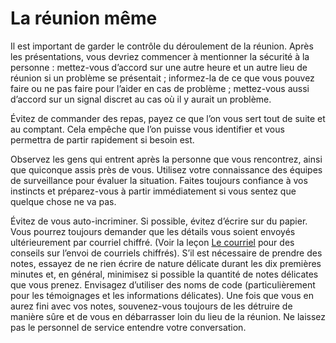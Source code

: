 [Title]: # (La réunion même)
[Order]: # (4)

# La réunion même

Il est important de garder le contrôle du déroulement de la réunion. Après les présentations, vous devriez commencer à mentionner la sécurité à la personne : mettez-vous d’accord sur une autre heure et un autre lieu de réunion si un problème se présentait ; informez-la de ce que vous pouvez faire ou ne pas faire pour l’aider en cas de problème ; mettez-vous aussi d’accord sur un signal discret au cas où il y aurait un problème.

Évitez de commander des repas, payez ce que l’on vous sert tout de suite et au comptant. Cela empêche que l’on puisse vous identifier et vous permettra de partir rapidement si besoin est.

Observez les gens qui entrent après la personne que vous rencontrez, ainsi que quiconque assis près de vous. Utilisez votre connaissance des équipes de surveillance pour évaluer la situation. Faites toujours confiance à vos instincts et préparez-vous à partir immédiatement si vous sentez que quelque chose ne va pas.

Évitez de vous auto-incriminer. Si possible, évitez d’écrire sur du papier. Vous pourrez toujours demander que les détails vous soient envoyés ultérieurement par courriel chiffré. (Voir la leçon [Le courriel](umbrella://lesson/email) pour des conseils sur l’envoi de courriels chiffrés). S’il est nécessaire de prendre des notes, essayez de ne rien écrire de nature délicate durant les dix premières minutes et, en général, minimisez si possible la quantité de notes délicates que vous prenez. Envisagez d’utiliser des noms de code (particulièrement pour les témoignages et les informations délicates). Une fois que vous en aurez fini avec vos notes, souvenez-vous toujours de les détruire de manière sûre et de vous en débarrasser loin du lieu de la réunion. Ne laissez pas le personnel de service entendre votre conversation.